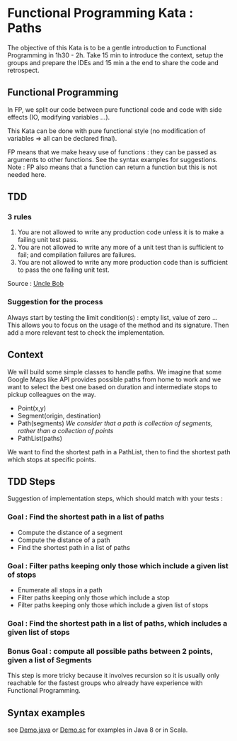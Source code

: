 # Functional Programming Kata : Paths

The objective of this Kata is to be a gentle introduction to Functional Programming in 1h30 - 2h. 
Take 15 min to introduce the context, setup the groups and prepare the IDEs and 15 min a the end to share the code and retrospect.

## Functional Programming

In FP, we split our code between pure functional code and code with side effects (IO, modifying variables ...).

This Kata can be done with pure functional style (no modification of variables => all can be declared final).

FP means that we make heavy use of functions : they can be passed as arguments to other functions. See the syntax examples for suggestions.
Note : FP also means that a function can return a function but this is not needed here.

## TDD 

### 3 rules

1. You are not allowed to write any production code unless it is to make a failing unit test pass.
2. You are not allowed to write any more of a unit test than is sufficient to fail; and compilation failures are failures.
3. You are not allowed to write any more production code than is sufficient to pass the one failing unit test.

Source : [Uncle Bob](http://butunclebob.com/ArticleS.UncleBob.TheThreeRulesOfTdd)

### Suggestion for the process

Always start by testing the limit condition(s) : empty list, value of zero ... This allows you to focus on the usage of the method and its signature.
Then add a more relevant test to check the implementation.


## Context

We will build some simple classes to handle paths. 
We imagine that some Google Maps like API provides possible paths from home to work 
and we want to select the best one based on duration and intermediate stops to pickup colleagues on the way.

- Point(x,y)
- Segment(origin, destination)
- Path(segments) *We consider that a path is collection of segments, rather than a collection of points*
- PathList(paths)

We want to find the shortest path in a PathList, then to find the shortest path which stops at specific points.

## TDD Steps

Suggestion of implementation steps, which should match with your tests :

### Goal : Find the shortest path in a list of paths

* Compute the distance of a segment
* Compute the distance of a path
* Find the shortest path in a list of paths

### Goal : Filter paths keeping only those which include a given list of stops

* Enumerate all stops in a path
* Filter paths keeping only those which include a stop
* Filter paths keeping only those which include a given list of stops

### Goal : Find the shortest path in a list of paths, which includes a given list of stops
  
### Bonus Goal : compute all possible paths between 2 points, given a list of Segments

This step is more tricky because it involves recursion so it is usually only reachable for the fastest groups who already have experience with Functional Programming.

## Syntax examples

see [Demo.java](java8/quickstart/src/main/java/Demo.java) or [Demo.sc](scala/quickstart/src/main/scala/Demo.sc) for examples in Java 8 or in Scala.
